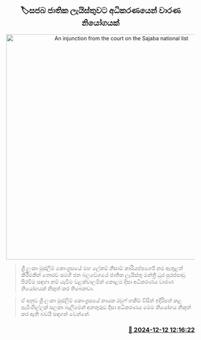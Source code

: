 <p align='center'><b><h2 align='center' title='An injunction from the court on the Sajaba national list'>🏷සජබ ජාතික ලැයිස්තුවට අධිකරණයෙන් වාරණ නියෝගයක්</h2></b></p>
<p align='center'><img src='https://helakuru.sgp1.cdn.digitaloceanspaces.com/esana/images/lib/samagi-jana-balawegaya-sjb.jpg' width='600' alt='An injunction from the court on the Sajaba national list'></p>

> ශ්‍රී ලංකා මුස්ලිම් කොංග්‍රසයේ මහ ලේකම් නිසාම් කාරියප්පර්ගේ නම ඇතුළත් කිරීමකින් තොරව සමගි ජන බලවේගයේ ජාතික ලැයිස්තු මන්ත්‍රී ධූර පුරප්පාඩු පිරවීම සඳහා නම් යැවීම වළක්වාලමින් කොළඹ දිසා අධිකරණය වාරණ නියෝගයක් නිකුත් කර තිබෙනවා.

> ඒ අනුව ශ්‍රී ලංකා මුස්ලිම් කොංග්‍රසයේ නායක රවුෆ් හකීම් විසින් ඉදිරිපත් කළ පැමිණිල්ලක් සලකා බැලීමෙන් අනතුරුව දිසා අධිකරණය මෙම නියෝගය නිකුත් කර ඇති බවයි සඳහන් වෙන්නේ.



<h3 align='right'><a href='https://www.helakuru.lk/esana/p/105861/'>📅 2024-12-12 12:16:22</a></h3>
